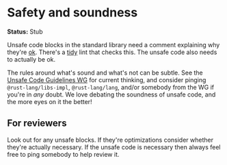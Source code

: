 # Safety and soundness

**Status:** Stub

Unsafe code blocks in the standard library need a comment explaining why they're [ok](https://doc.rust-lang.org/nomicon). There's a [tidy] lint that checks this. The unsafe code also needs to actually be ok.

The rules around what's sound and what's not can be subtle. See the [Unsafe Code Guidelines WG] for current thinking, and consider pinging `@rust-lang/libs-impl`, `@rust-lang/lang`, and/or somebody from the WG if you're in _any_ doubt. We love debating the soundness of unsafe code, and the more eyes on it the better!

## For reviewers

Look out for any unsafe blocks. If they're optimizations consider whether they're actually necessary. If the unsafe code is necessary then always feel free to ping somebody to help review it.

[tidy]: ./tidy.md
[Unsafe Code Guidelines WG]: https://github.com/rust-lang/unsafe-code-guidelines
